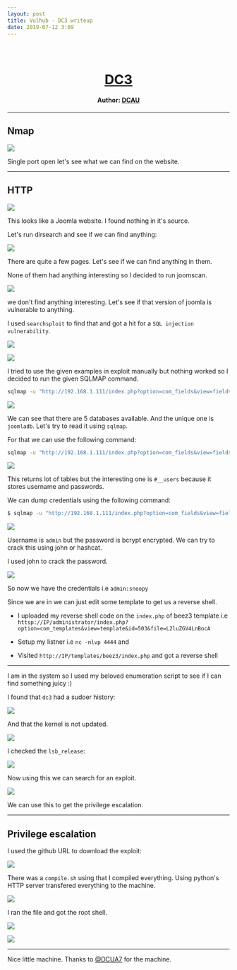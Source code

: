 ```yaml
---
layout: post
title: Vulhub - DC3 writeup
date: 2019-07-12 3:09
---
```

<h1 align="center" style="font-size:30px;">
  <br>
  <a href="https://www.vulnhub.com/entry/dc-3,312/">DC3</a>
  <br>
</h1>

<h4 align="center"> Author: <a href="https://twitter.com/DCAU7/">DCAU</a></h4>

***

## Nmap

![](images/dc3/nmap.png)

Single port open let's see what we can find on the website.

***

## HTTP

![](images/dc3/website.png)

This looks like a Joomla website. I found nothing in it's source.

Let's run dirsearch and see if we can find anything:

![](images/dc3/dirsearch.png)

There are quite a few pages. Let's see if we can find anything in them.

None of them had anything interesting so I decided to run joomscan.

![](images/dc3/version.png)

we don't find anything interesting. Let's see if that version of joomla is vulnerable to anything.

I used `searchsploit` to find that and got a hit for a `SQL injection vulnerability`.

![](images/dc3/exploit.png)

![](images/dc3/exploit-txt.png)

I tried to use the given examples in exploit manually but nothing worked so I decided to run the given SQLMAP command.

```bash
sqlmap -u "http://192.168.1.111/index.php?option=com_fields&view=fields&layout=modal&list[fullordering]=updatexml" --risk=3 --level=5 --random-agent --dbs -p list[fullordering]
```

![](images/dc3/sqlmap.png)

We can see that there are 5 databases available. And the unique one is `joomladb`. Let's try to read it using `sqlmap`.

For that we can use the following command:

```bash
sqlmap -u "http://192.168.1.111/index.php?option=com_fields&view=fields&layout=modal&list[fullordering]=updatexml" --risk=3 --level=5 --random-agent -D joomladb --tables
```

![](images/dc3/user-table.png)

This returns lot of tables but the interesting one is `#__users` because it stores username and passwords.

We can dump credentials using the following command:

```bash
$ sqlmap -u "http://192.168.1.111/index.php?option=com_fields&view=fields&layout=modal&list[fullordering]=updatexml" --risk=3 --level=5 --random-agent -D joomladb --tables -T '#__users' -C name,password --dump
```

![](images/dc3/creds.png)

Username is `admin` but the password is bcrypt encrypted. We can try to crack this using john or hashcat.

I used john to crack the password.

![](images/dc3/cracking.png)

So now we have the credentials i.e `admin:snoopy`

Since we are in we can just edit some template to get us a reverse shell.

* I uploaded my reverse shell code on the `index.php` of beez3 template i.e `httsp://IP/administrator/index.php?option=com_templates&view=template&id=503&file=L2luZGV4LnBocA`

* Setup my listner i.e `nc -nlvp 4444` and
* Visited `http://IP/templates/beez3/index.php` and got a reverse shell


***

I am in the system so I used my beloved enumeration script to see if I can find something juicy :)

I found that `dc3` had a sudoer history:

![](images/dc3/sudoer.png)

And that the kernel is not updated.

![](images/dc3/kernel.png)

I checked the `lsb_release`:

![](images/dc3/release.png)

Now using this we can search for an exploit.

![](images/dc3/kernel-exp.png)

We can use this to get the privilege escalation.

***

## Privilege escalation

I used the github URL to download the exploit:

![](images/dc3/download.png)

There was a `compile.sh` using that I compiled everything. Using python's HTTP server transfered everything to the machine.

![](images/dc3/transfer.png)

I ran the file and got the root shell.

![](images/dc3/root-shell.png)

![](images/dc3/root.png)

***

Nice little machine. Thanks to [@DCUA7](https://twitter.com/DCAU7/) for the machine.
